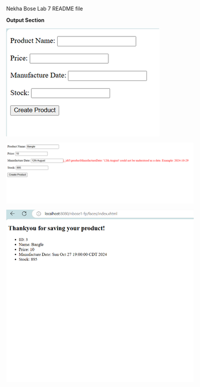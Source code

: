 Nekha Bose Lab 7 README file

**Output Section**


![Lab7](./Lab_7.1.png)


![Lab7](./Lab_7.2.png)


![Lab7](./Lab_7.3.png)
